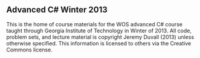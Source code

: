 Advanced C# Winter 2013
-------------------------------
This is the home of course materials for the WOS advanced C# course taught through Georgia Institute of Technology in Winter of 2013. All code, problem sets, and lecture material is copyright Jeremy Duvall (2013) unless otherwise specified. This information is licensed to others via the Creative Commons license.
